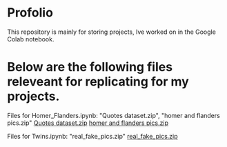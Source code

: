 # Profolio
This repository is mainly for storing projects, Ive worked on in the Google Colab notebook.
# Below are the following files releveant for replicating for my projects.
Files for Homer_Flanders.ipynb: "Quotes dataset.zip", "homer and flanders pics.zip" [Quotes dataset.zip](https://github.com/Ejeat12/Profolio/files/10361792/Quotes.dataset.zip)
[homer and flanders pics.zip](https://github.com/Ejeat12/Profolio/files/10361798/homer.and.flanders.pics.zip)


Files for Twins.ipynb:  "real_fake_pics.zip"
[real_fake_pics.zip](https://github.com/Ejeat12/Profolio/files/10361800/real_fake_pics.zip)

